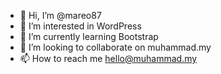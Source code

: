 - 👋 Hi, I’m @mareo87
- 👀 I’m interested in WordPress
- 🌱 I’m currently learning Bootstrap
- 💞️ I’m looking to collaborate on muhammad.my
- 📫 How to reach me hello@muhammad.my

<!---
mareo87/mareo87 is a ✨ special ✨ repository because its `README.md` (this file) appears on your GitHub profile.
You can click the Preview link to take a look at your changes.
--->
